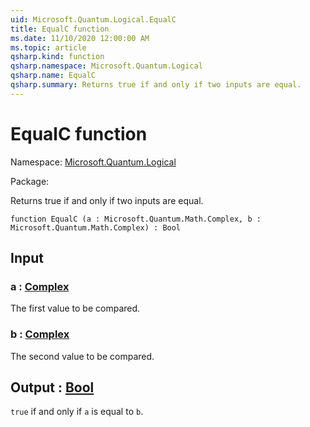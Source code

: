 ```yaml
---
uid: Microsoft.Quantum.Logical.EqualC
title: EqualC function
ms.date: 11/10/2020 12:00:00 AM
ms.topic: article
qsharp.kind: function
qsharp.namespace: Microsoft.Quantum.Logical
qsharp.name: EqualC
qsharp.summary: Returns true if and only if two inputs are equal.
---
```


# EqualC function

Namespace: [Microsoft.Quantum.Logical](xref:Microsoft.Quantum.Logical)

Package: [](https://nuget.org/packages/)


Returns true if and only if two inputs are equal.

```qsharp
function EqualC (a : Microsoft.Quantum.Math.Complex, b : Microsoft.Quantum.Math.Complex) : Bool
```


## Input

### a : [Complex](xref:Microsoft.Quantum.Math.Complex)

The first value to be compared.


### b : [Complex](xref:Microsoft.Quantum.Math.Complex)

The second value to be compared.



## Output : [Bool](xref:microsoft.quantum.lang-ref.bool)

`true` if and only if `a` is equal to `b`.